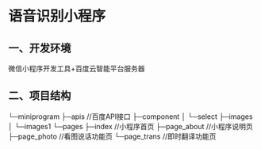 

# 语音识别小程序

## 一、开发环境

微信小程序开发工具+百度云智能平台服务器

## 二、项目结构

└─miniprogram
    	├─apis     //百度API接口 
    	├─component
    	│  └─select
    	├─images
    	│  └─images1
    	└─pages
        	├─index   //小程序首页
        	├─page_about   //小程序说明页
        	├─page_photo   //看图说话功能页
        	└─page_trans    //即时翻译功能页